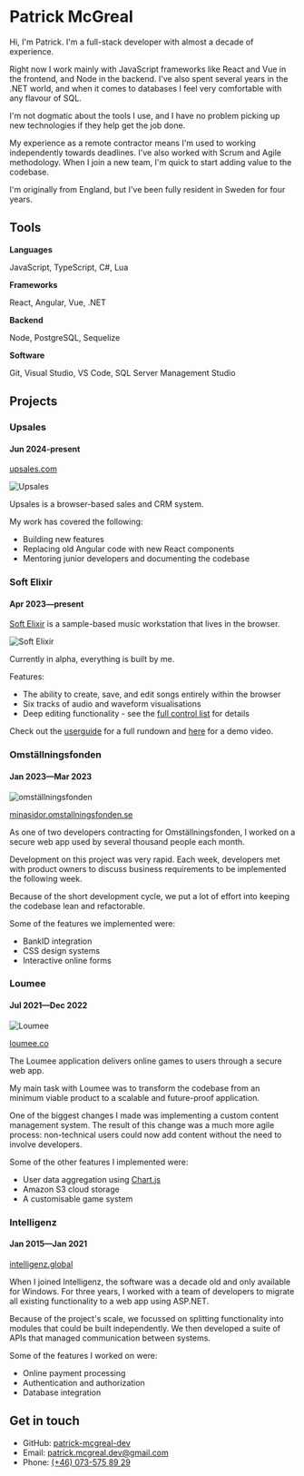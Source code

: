 # Patrick McGreal

Hi, I'm Patrick. I'm a full-stack developer with almost a decade of experience.

Right now I work mainly with JavaScript frameworks like React and Vue in the frontend, and Node in the backend. I've also spent several years in the .NET world, and when it comes to databases I feel very comfortable with any flavour of SQL.

I'm not dogmatic about the tools I use, and I have no problem picking up new technologies if they help get the job done.

My experience as a remote contractor means I'm used to working independently towards deadlines. I've also worked with Scrum and Agile methodology. When I join a new team, I'm quick to start adding value to the codebase.

I'm originally from England, but I've been fully resident in Sweden for four years.

## Tools

**Languages**

JavaScript, TypeScript, C#, Lua

**Frameworks**

React, Angular, Vue, .NET

**Backend**

Node, PostgreSQL, Sequelize

**Software**

Git, Visual Studio, VS Code, SQL Server Management Studio

## Projects

### Upsales
#### Jun 2024-present

[upsales.com](https://upsales.com)

![Upsales](./images/upsales.webp)

Upsales is a browser-based sales and CRM system.

My work has covered the following:

- Building new features
- Replacing old Angular code with new React components
- Mentoring junior developers and documenting the codebase

### Soft Elixir
#### Apr 2023—present

[Soft Elixir](https://softelixir.app) is a sample-based music workstation that lives in the browser.

![Soft Elixir](./images/soft-elixir.png)

Currently in alpha, everything is built by me.

Features:

- The ability to create, save, and edit songs entirely within the browser
- Six tracks of audio and waveform visualisations
- Deep editing functionality - see the [full control list](https://softelixir.app/control-list.html) for details

Check out the [userguide](https://softelixir.app/userguide) for a full rundown and [here](https://www.youtube.com/watch?v=NK4cvYAqNCU) for a demo video.

### Omställningsfonden
#### Jan 2023—Mar 2023

![omställningsfonden](./images/omstallningsfonden.png)

[minasidor.omstallningsfonden.se](https://minasidor.omstallningsfonden.se/logga-in)

As one of two developers contracting for Omställningsfonden, I worked on a secure web app used by several thousand people each month.

Development on this project was very rapid. Each week, developers met with product owners to discuss business requirements to be implemented the following week.

Because of the short development cycle, we put a lot of effort into keeping the codebase lean and refactorable.

Some of the features we implemented were:

- BankID integration
- CSS design systems
- Interactive online forms

### Loumee
#### Jul 2021—Dec 2022

![Loumee](./images/loumee.png)

[loumee.co](https://www.loumee.co/)

The Loumee application delivers online games to users through a secure web app.

My main task with Loumee was to transform the codebase from an minimum viable product to a scalable and future-proof application.

One of the biggest changes I made was implementing a custom content management system. The result of this change was a much more agile process: non-technical users could now add content without the need to involve developers.

Some of the other features I implemented were:

- User data aggregation using [Chart.js](https://www.chartjs.org/)
- Amazon S3 cloud storage
- A customisable game system

### Intelligenz
#### Jan 2015—Jan 2021

[intelligenz.global](https://www.intelligenz.global/)

When I joined Intelligenz, the software was a decade old and only available for Windows. For three years, I worked with a team of developers to migrate all existing functionality to a web app using ASP.NET.

Because of the project's scale, we focussed on splitting functionality into modules that could be built independently. We then developed a suite of APIs that managed communication between systems.

Some of the features I worked on were:

- Online payment processing
- Authentication and authorization
- Database integration

## Get in touch

- GitHub: [patrick-mcgreal-dev](https://github.com/patrick-mcgreal-dev)
- Email: [patrick.mcgreal.dev@gmail.com](mailto:patrick.mcgreal.dev@gmail.com)
- Phone: [(+46) 073-575 89 29](tel:+46735758929)